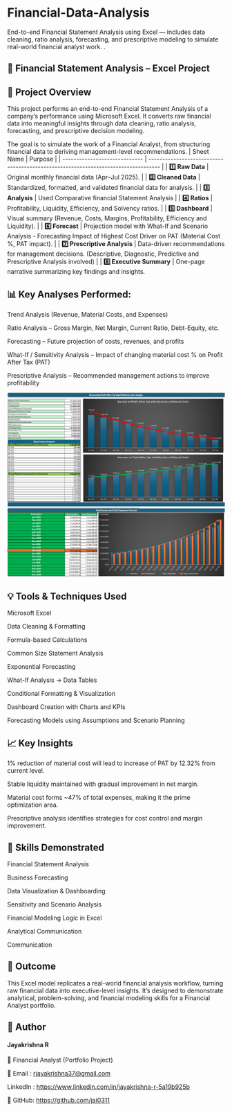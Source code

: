 # Financial-Data-Analysis
End-to-end Financial Statement Analysis using Excel — includes data cleaning, ratio analysis, forecasting, and prescriptive modeling to simulate real-world financial analyst work.
.

## 🧾 Financial Statement Analysis – Excel Project
## 📘 Project Overview

This project performs an end-to-end Financial Statement Analysis of a company’s performance using Microsoft Excel.
It converts raw financial data into meaningful insights through data cleaning, ratio analysis, forecasting, and prescriptive decision modeling.

The goal is to simulate the work of a Financial Analyst, from structuring financial data to deriving management-level recommendations.
| Sheet Name                    | Purpose                                                                            |
| ----------------------------- | ---------------------------------------------------------------------------------- |
| **1️⃣ Raw Data**              | Original monthly financial data (Apr–Jul 2025).                                    |
| **2️⃣ Cleaned Data**          | Standardized, formatted, and validated financial data for analysis.                |
| **3️⃣ Analysis**              | Used Comparative financial Statement Analysis                                      |
| **4️⃣ Ratios**                | Profitability, Liquidity, Efficiency, and Solvency ratios.                         |
| **5️⃣ Dashboard**             | Visual summary (Revenue, Costs, Margins, Profitability, Efficiency and Liquidity).     |
| **6️⃣ Forecast**              | Projection model with What-If and Scenario Analysis - Forecasting Impact of Highest Cost Driver on PAT (Material Cost %, PAT impact). |
| **7️⃣ Prescriptive Analysis** | Data-driven recommendations for management decisions. (Descriptive, Diagnostic, Predictive and Prescriptive Analysis involved) |
| **8️⃣ Executive Summary**     | One-page narrative summarizing key findings and insights. 

## 📊 Key Analyses Performed:

Trend Analysis (Revenue, Material Costs, and Expenses)

Ratio Analysis – Gross Margin, Net Margin, Current Ratio, Debt-Equity, etc.

Forecasting – Future projection of costs, revenues, and profits

What-If / Sensitivity Analysis – Impact of changing material cost % on Profit After Tax (PAT)

Prescriptive Analysis – Recommended management actions to improve profitability

![image alt](https://github.com/jai0311/Financial-Data-Analysis/blob/main/PAT%20forecast.png)
![image alt](https://github.com/jai0311/Financial-Data-Analysis/blob/main/Total%20Income%20and%20Total%20Expense%20Forecast.png)

## 💡 Tools & Techniques Used

Microsoft Excel

Data Cleaning & Formatting

Formula-based Calculations

Common Size Statement Analysis

Exponential Forecasting

What-If Analysis → Data Tables

Conditional Formatting & Visualization

Dashboard Creation with Charts and KPIs

Forecasting Models using Assumptions and Scenario Planning

## 📈 Key Insights

1% reduction of material cost will lead to increase of PAT by 12.32% from current level.

Stable liquidity maintained with gradual improvement in net margin.

Material cost forms ~47% of total expenses, making it the prime optimization area.

Prescriptive analysis identifies strategies for cost control and margin improvement.

## 💼 Skills Demonstrated

Financial Statement Analysis

Business Forecasting

Data Visualization & Dashboarding

Sensitivity and Scenario Analysis

Financial Modeling Logic in Excel

Analytical Communication

Communication

## 🚀 Outcome

This Excel model replicates a real-world financial analysis workflow, turning raw financial data into executive-level insights.
It’s designed to demonstrate analytical, problem-solving, and financial modeling skills for a Financial Analyst portfolio.

## 🧠 Author

#### Jayakrishna R

📍 Financial Analyst (Portfolio Project)

📧 Email : rjayakrishna37@gmail.com

LinkedIn : https://www.linkedin.com/in/jayakrishna-r-5a19b925b

📂 GitHub: https://github.com/jai0311
